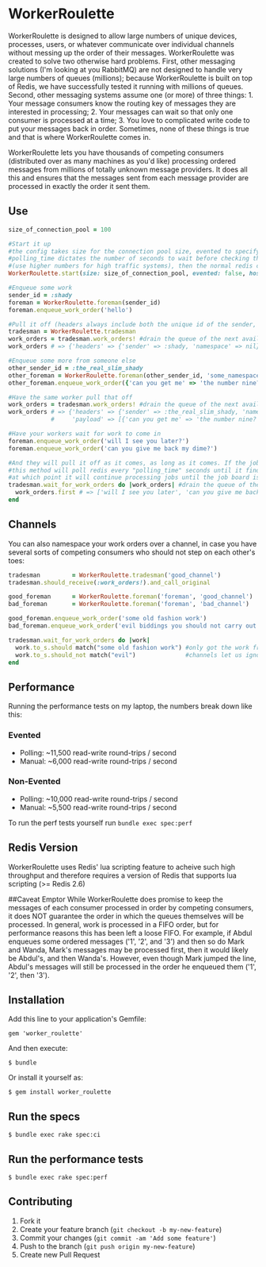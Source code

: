 # WorkerRoulette

WorkerRoulette is designed to allow large numbers of unique devices, processes, users, or whatever communicate over individual channels without messing up the order of their messages. WorkerRoulette was created to solve two otherwise hard problems. First, other messaging solutions (I'm looking at you RabbitMQ) are not designed to  handle very large numbers of queues (millions); because WorkerRoulette is built on top of Redis, we have successfully tested it running with millions of queues. Second, other messaging systems assume one (or more) of three things: 1. Your message consumers know the routing key of messages they are interested in processing; 2. Your messages can wait so that only one consumer is processed at a time; 3. You love to complicated write code to put your messages back in order. Sometimes, none of these things is true and that is where WorkerRoulette comes in.

WorkerRoulette lets you have thousands of competing consumers (distributed over as many machines as you'd like) processing ordered messages from millions of totally unknown message providers. It does all this and ensures that the messages sent from each message provider are processed in exactly the order it sent them.

## Use
```ruby
size_of_connection_pool = 100

#Start it up
#the config takes size for the connection pool size, evented to specify whether to use evented redis or not,
#polling_time dictates the number of seconds to wait before checking the job queue
#(use higher numbers for high traffic systems), then the normal redis config
WorkerRoulette.start(size: size_of_connection_pool, evented: false, host: 'localhost', timeout: 5, db: 1, polling_time: 2)

#Enqueue some work
sender_id = :shady
foreman = WorkerRoulette.foreman(sender_id)
foreman.enqueue_work_order('hello')

#Pull it off (headers always include both the unique id of the sender, and the sender's [optional] namespace)
tradesman = WorkerRoulette.tradesman
work_orders = tradesman.work_orders! #drain the queue of the next available sender
work_orders # => {'headers' => {'sender' => :shady, 'namespace' => nil}, 'payload' => ['hello']}

#Enqueue some more from someone else
other_sender_id = :the_real_slim_shady
other_foreman = WorkerRoulette.foreman(other_sender_id, 'some_namespace')
other_foreman.enqueue_work_order({'can you get me' => 'the number nine?'}, {'custom' => 'headers'})

#Have the same worker pull that off
work_orders = tradesman.work_orders! #drain the queue of the next available sender
work_orders # => {'headers' => {'sender' => :the_real_slim_shady, 'namespace' => 'some_namespace', 'custom' => 'headers'},
            #     'payload' => [{'can you get me' => 'the number nine?'}]}

#Have your workers wait for work to come in
foreman.enqueue_work_order('will I see you later?')
foreman.enqueue_work_order('can you give me back my dime?')

#And they will pull it off as it comes, as long as it comes. If the job board is empty (ie there is now work to do),
#this method will poll redis every "polling_time" seconds until it finds work,
#at which point it will continue processing jobs until the job board is empty again
tradesman.wait_for_work_orders do |work_orders| #drain the queue of the next available sender
  work_orders.first # => ['will I see you later', 'can you give me back my dime?']
end
```

## Channels
You can also namespace your work orders over a channel, in case you have several sorts of competing consumers who should not step on each other's toes:
```ruby
tradesman         = WorkerRoulette.tradesman('good_channel')
tradesman.should_receive(:work_orders!).and_call_original

good_foreman      = WorkerRoulette.foreman('foreman', 'good_channel')
bad_foreman       = WorkerRoulette.foreman('foreman', 'bad_channel')

good_foreman.enqueue_work_order('some old fashion work')
bad_foreman.enqueue_work_order('evil biddings you should not carry out')

tradesman.wait_for_work_orders do |work|
  work.to_s.should match("some old fashion work") #only got the work from the good foreman
  work.to_s.should_not match("evil")              #channels let us ignore the other's evil orders
end
```

## Performance
Running the performance tests on my laptop, the numbers break down like this:
### Evented
  - Polling: ~11,500 read-write round-trips / second
  - Manual:  ~6,000  read-write round-trips / second

### Non-Evented
  - Polling: ~10,000 read-write round-trips / second
  - Manual:  ~5,500  read-write round-trips / second

To run the perf tests yourself run `bundle exec spec:perf`

## Redis Version
WorkerRoulette uses Redis' lua scripting feature to acheive such high throughput and therefore requires a version of Redis that supports lua scripting (>= Redis 2.6)

##Caveat Emptor
While WorkerRoulette does promise to keep the messages of each consumer processed in order by competing consumers, it does NOT guarantee the order in which the queues themselves will be processed. In general, work is processed in a FIFO order, but for performance reasons this has been left a loose FIFO. For example, if Abdul enqueues some ordered messages ('1', '2', and '3') and then so do Mark and Wanda, Mark's messages may be processed first, then it would likely be Abdul's, and then Wanda's. However, even though Mark jumped the line, Abdul's messages will still be processed in the order he enqueued them ('1', '2', then '3').

## Installation

Add this line to your application's Gemfile:

    gem 'worker_roulette'

And then execute:

    $ bundle

Or install it yourself as:

    $ gem install worker_roulette

## Run the specs

    $ bundle exec rake spec:ci

## Run the performance tests

    $ bundle exec rake spec:perf


## Contributing

1. Fork it
2. Create your feature branch (`git checkout -b my-new-feature`)
3. Commit your changes (`git commit -am 'Add some feature'`)
4. Push to the branch (`git push origin my-new-feature`)
5. Create new Pull Request
